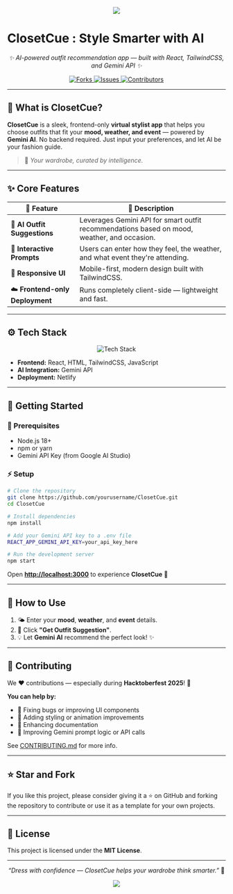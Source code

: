 <p align="center">
  <img src="https://capsule-render.vercel.app/api?type=speech&height=300&color=f8e1e6&text=👗ClosetCue&reversal=false&fontColor=366baa&fontAlignY=43"/>
</p>

# ClosetCue : Style Smarter with AI


<p align="center">
  <em>✨ AI-powered outfit recommendation app — built with React, TailwindCSS, and Gemini API ✨</em>
</p>

<p align="center">
  <a href="https://github.com/Ipshita29/ClosetCue/network/members">
    <img src="https://img.shields.io/github/forks/Ipshita29/ClosetCue?style=for-the-badge&logo=github&color=00b0ff" alt="Forks">
  </a>
  <a href="https://github.com/Ipshita29/ClosetCue/issues">
    <img src="https://img.shields.io/github/issues/Ipshita29/ClosetCue?style=for-the-badge&logo=github&color=ff7043" alt="Issues">
  </a>
  <a href="https://github.com/Ipshita29/ClosetCue/graphs/contributors">
    <img src="https://img.shields.io/github/contributors/Ipshita29/ClosetCue?style=for-the-badge&logo=github&color=9c27b0" alt="Contributors">
  </a>
</p>

---

## 🧠 What is ClosetCue?

**ClosetCue** is a sleek, frontend-only **virtual stylist app** that helps you choose outfits that fit your **mood, weather, and event** — powered by **Gemini AI**.
No backend required. Just input your preferences, and let AI be your fashion guide. 

> 👗 *Your wardrobe, curated by intelligence.*

---

## ✨ Core Features

| 🌟 Feature                      | 💬 Description                                                                              |
| ------------------------------- | ------------------------------------------------------------------------------------------- |
| 🤖 **AI Outfit Suggestions**    | Leverages Gemini API for smart outfit recommendations based on mood, weather, and occasion. |
| 💬 **Interactive Prompts**      | Users can enter how they feel, the weather, and what event they're attending.               |
| 📱 **Responsive UI**            | Mobile-first, modern design built with TailwindCSS.                                         |
| ☁️ **Frontend-only Deployment** | Runs completely client-side — lightweight and fast.                                         |

---

## ⚙️ Tech Stack

<p align="center">
  <img src="https://skillicons.dev/icons?i=react,html,css,tailwind,js,netlify" alt="Tech Stack" />
</p>

* **Frontend:** React, HTML, TailwindCSS, JavaScript
* **AI Integration:** Gemini API
* **Deployment:** Netlify

---

## 🚀 Getting Started

### 🧩 Prerequisites

* Node.js 18+
* npm or yarn
* Gemini API Key (from Google AI Studio)

### ⚡ Setup

```bash
# Clone the repository
git clone https://github.com/yourusername/ClosetCue.git
cd ClosetCue

# Install dependencies
npm install

# Add your Gemini API key to a .env file
REACT_APP_GEMINI_API_KEY=your_api_key_here

# Run the development server
npm start
```

Open [**http://localhost:3000**](http://localhost:3000) to experience **ClosetCue** 👗

---

## 🧠 How to Use

1. 🌤️ Enter your **mood**, **weather**, and **event** details.
2. 🧠 Click **"Get Outfit Suggestion"**.
3. 💡 Let **Gemini AI** recommend the perfect look! ✨

---

## 🧑 Contributing

We ❤️ contributions — especially during **Hacktoberfest 2025**! 🎉

**You can help by:**

* 🐞 Fixing bugs or improving UI components
* 💅 Adding styling or animation improvements
* 📖 Enhancing documentation
* 🧠 Improving Gemini prompt logic or API calls

See [CONTRIBUTING.md](CONTRIBUTING.md) for more info.

---

## ⭐ Star and Fork
If you like this project, please consider giving it a ⭐ on GitHub and forking the repository to contribute or use it as a template for your own projects.

---

## 📜 License

This project is licensed under the **MIT License**.

---

<p align="center">
  <em>“Dress with confidence — ClosetCue helps your wardrobe think smarter.”</em> 👗
</p>

<p align="center">
  <img src="https://capsule-render.vercel.app/api?type=waving&height=100&color=f8e1e6&reversal=false&fontColor=366baa&fontAlignY=43&section=footer"/>
</p>
